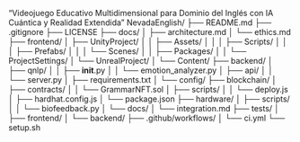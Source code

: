“Videojuego Educativo Multidimensional para Dominio del Inglés con IA Cuántica y Realidad Extendida”
NevadaEnglish/
├── README.md
├── .gitignore
├── LICENSE
├── docs/
│   ├── architecture.md
│   └── ethics.md
├── frontend/
│   ├── UnityProject/
│   │   ├── Assets/
│   │   │   ├── Scripts/
│   │   │   ├── Prefabs/
│   │   │   └── Scenes/
│   │   ├── Packages/
│   │   └── ProjectSettings/
│   └── UnrealProject/
│       └── Content/
├── backend/
│   ├── qnlp/
│   │   ├── __init__.py
│   │   └── emotion_analyzer.py
│   ├── api/
│   │   └── server.py
│   ├── requirements.txt
│   └── config/
├── blockchain/
│   ├── contracts/
│   │   └── GrammarNFT.sol
│   ├── scripts/
│   │   └── deploy.js
│   ├── hardhat.config.js
│   └── package.json
├── hardware/
│   ├── scripts/
│   │   └── biofeedback.py
│   └── docs/
│       └── integration.md
├── tests/
│   ├── frontend/
│   └── backend/
├── .github/workflows/
│   └── ci.yml
└── setup.sh
